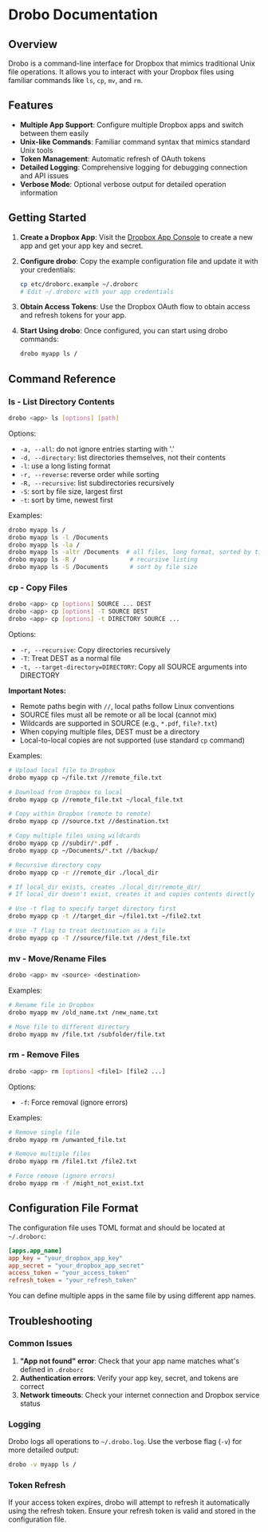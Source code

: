 # Drobo Documentation

## Overview

Drobo is a command-line interface for Dropbox that mimics traditional Unix file operations. It allows you to interact with your Dropbox files using familiar commands like `ls`, `cp`, `mv`, and `rm`.

## Features

- **Multiple App Support**: Configure multiple Dropbox apps and switch between them easily
- **Unix-like Commands**: Familiar command syntax that mimics standard Unix tools
- **Token Management**: Automatic refresh of OAuth tokens
- **Detailed Logging**: Comprehensive logging for debugging connection and API issues
- **Verbose Mode**: Optional verbose output for detailed operation information

## Getting Started

1. **Create a Dropbox App**: Visit the [Dropbox App Console](https://www.dropbox.com/developers/apps) to create a new app and get your app key and secret.

2. **Configure drobo**: Copy the example configuration file and update it with your credentials:
   ```bash
   cp etc/droborc.example ~/.droborc
   # Edit ~/.droborc with your app credentials
   ```

3. **Obtain Access Tokens**: Use the Dropbox OAuth flow to obtain access and refresh tokens for your app.

4. **Start Using drobo**: Once configured, you can start using drobo commands:
   ```bash
   drobo myapp ls /
   ```

## Command Reference

### ls - List Directory Contents

```bash
drobo <app> ls [options] [path]
```

Options:
- `-a, --all`: do not ignore entries starting with '.'
- `-d, --directory`: list directories themselves, not their contents
- `-l`: use a long listing format
- `-r, --reverse`: reverse order while sorting
- `-R, --recursive`: list subdirectories recursively
- `-S`: sort by file size, largest first
- `-t`: sort by time, newest first

Examples:
```bash
drobo myapp ls /
drobo myapp ls -l /Documents
drobo myapp ls -la /
drobo myapp ls -altr /Documents  # all files, long format, sorted by time, reversed
drobo myapp ls -R /               # recursive listing
drobo myapp ls -S /Documents      # sort by file size
```

### cp - Copy Files

```bash
drobo <app> cp [options] SOURCE ... DEST
drobo <app> cp [options] -T SOURCE DEST
drobo <app> cp [options] -t DIRECTORY SOURCE ...
```

Options:
- `-r, --recursive`: Copy directories recursively
- `-T`: Treat DEST as a normal file
- `-t, --target-directory=DIRECTORY`: Copy all SOURCE arguments into DIRECTORY

**Important Notes:**
- Remote paths begin with `//`, local paths follow Linux conventions
- SOURCE files must all be remote or all be local (cannot mix)
- Wildcards are supported in SOURCE (e.g., `*.pdf`, `file?.txt`)
- When copying multiple files, DEST must be a directory
- Local-to-local copies are not supported (use standard `cp` command)

Examples:
```bash
# Upload local file to Dropbox
drobo myapp cp ~/file.txt //remote_file.txt

# Download from Dropbox to local
drobo myapp cp //remote_file.txt ~/local_file.txt

# Copy within Dropbox (remote to remote)
drobo myapp cp //source.txt //destination.txt

# Copy multiple files using wildcards
drobo myapp cp //subdir/*.pdf .
drobo myapp cp ~/Documents/*.txt //backup/

# Recursive directory copy
drobo myapp cp -r //remote_dir ./local_dir

# If local_dir exists, creates ./local_dir/remote_dir/
# If local_dir doesn't exist, creates it and copies contents directly

# Use -t flag to specify target directory first
drobo myapp cp -t //target_dir ~/file1.txt ~/file2.txt

# Use -T flag to treat destination as a file
drobo myapp cp -T //source/file.txt //dest_file.txt
```

### mv - Move/Rename Files

```bash
drobo <app> mv <source> <destination>
```

Examples:
```bash
# Rename file in Dropbox
drobo myapp mv /old_name.txt /new_name.txt

# Move file to different directory
drobo myapp mv /file.txt /subfolder/file.txt
```

### rm - Remove Files

```bash
drobo <app> rm [options] <file1> [file2 ...]
```

Options:
- `-f`: Force removal (ignore errors)

Examples:
```bash
# Remove single file
drobo myapp rm /unwanted_file.txt

# Remove multiple files
drobo myapp rm /file1.txt /file2.txt

# Force remove (ignore errors)
drobo myapp rm -f /might_not_exist.txt
```

## Configuration File Format

The configuration file uses TOML format and should be located at `~/.droborc`:

```toml
[apps.app_name]
app_key = "your_dropbox_app_key"
app_secret = "your_dropbox_app_secret"
access_token = "your_access_token"
refresh_token = "your_refresh_token"
```

You can define multiple apps in the same file by using different app names.

## Troubleshooting

### Common Issues

1. **"App not found" error**: Check that your app name matches what's defined in `.droborc`
2. **Authentication errors**: Verify your app key, secret, and tokens are correct
3. **Network timeouts**: Check your internet connection and Dropbox service status

### Logging

Drobo logs all operations to `~/.drobo.log`. Use the verbose flag (`-v`) for more detailed output:

```bash
drobo -v myapp ls /
```

### Token Refresh

If your access token expires, drobo will attempt to refresh it automatically using the refresh token. Ensure your refresh token is valid and stored in the configuration file.